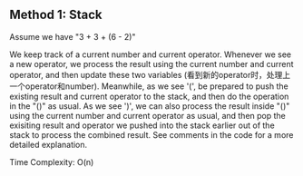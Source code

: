 ## Method 1: Stack

Assume we have "3 + 3 + (6 - 2)"

We keep track of a current number and current operator. Whenever we see a new operator, we process the result using the current number and current operator, and then
update these two variables (看到新的operator时，处理上一个operator和number). Meanwhile, as we see '(', be prepared to push the existing result and current operator to the 
stack, and then do the operation in the "()" as usual. As we see ')', we can also process the result inside "()" using the current number and current operator as 
usual, and then pop the exisiting result and operator we pushed into the stack earlier out of the stack to process the combined result. See comments in the code for a
more detailed explanation.

Time Complexity: O(n)
